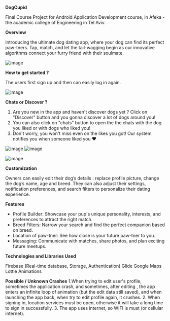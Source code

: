 **DogCupid**

Final Course Project for Android Application Development course, in Afeka - the academic college of Engineering in Tel Aviv.

**Overview**

Introducing the ultimate dog dating app, where your dog can find its perfect paw-tners. Tap, match, and let the tail-wagging begin as our innovative algorithms connect your furry friend with their soulmate.


![image](https://github.com/user-attachments/assets/1423852f-2abd-4a4c-ad42-7e1187c3f126)



**How to get started ?**

The users first sign up and then can easily log in again.

![image](https://github.com/user-attachments/assets/ac91e5cc-4623-43a3-abc5-53aa031a377a)








**Chats or Discover ?**
1. Are you new in the app and haven't discover dogs yet ? Click on "Discover" button 
and you gonna discover a lot of dogs around you!
2. You can also click on "chats" button to open the the chats with the dog you liked or with dogs who liked you!
3. Don't worry, you won't miss even on the likes you got! Our system notifies you when someone liked you ♥


![image](https://github.com/user-attachments/assets/89d55dc9-9cc9-45fc-a6ed-9f19e866282f)                          ![image](https://github.com/user-attachments/assets/ece5667a-f987-4406-a9e5-5f421ba63cd1)






![image](https://github.com/user-attachments/assets/d2c1e186-54fa-4c24-9cc7-2ac1cb6134d2)





**Customization**

Owners can easily edit their dog’s details : replace profile picture, change the dog’s name, age and breed.
They can also adjust their settings, notification preferences, and search filters to personalize their dating experience.


**Features**

- Profile Builder: Showcase your pup's unique personality, interests, and preferences to attract the right match.
- Breed Filters: Narrow your search and find the perfect companion based on breed.
- Location of paw-tner: See how close is your future paw-tner to you.
- Messaging: Communicate with matches, share photos, and plan exciting future meetups.

**Technologies and Libraries Used**

Firebase (Real-time database, Storage, Authentication)
Glide
Google Maps
Lottie Animations


**Possible / Unknown Crashes**
1.When trying to edit user's profile, sometimes the application crash, and sometimes, after editing , the app enters an infinite loop of animation 
 (but the edit data still saved), and when launching the app back, when try to edit profile again, it crushes.
2. When signing in, location services must be open, otherwise it will take a long time to sign in successfully.
3. The app uses internet, so WIFI is must (or cellular internet).
























